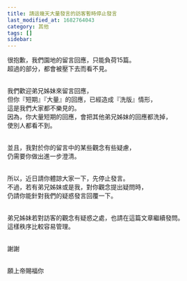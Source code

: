 ```yaml
---
title: 請這幾天大量發言的訪客暫時停止發言
last_modified_at: 1682764043
category: 其他
tags: []
sidebar: 
---
```


 <p>很抱歉，我們園地的留言回應，只能負荷15篇。<br>
超過的部分，都會被壓下去而看不見。</p>

<p><br>
我們歡迎弟兄姊妹來留言回應，<br>
但你『短期』『大量』的回應，已經造成『洗版』情形，<br>
這是我們大家都不樂見的。<br>
因為，你大量短期的回應，會把其他弟兄姊妹的回應都洗掉，<br>
使別人都看不到。</p>

<p><br>
並且，我對於你的留言中的某些觀念有些疑慮，<br>
仍需要你做出進一步澄清。</p>

<p><br>
所以，近日請你體諒大家一下，先停止發言。<br>
不過，若有弟兄姊妹或是我，對你觀念提出疑問時，<br>
仍請你能針對我們的疑惑發言回覆一下。</p>

<p><br>
弟兄姊妹若對訪客的觀念有疑惑之處，也請在這篇文章繼續發問。<br>
這樣秩序比較容易管理。</p>

<p><br>
謝謝</p>

<p><br>
願上帝賜福你</p>
